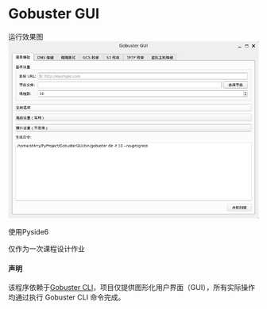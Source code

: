 # Gobuster GUI
运行效果图
![runner](./assets/pic/runner.png)



使用Pyside6

仅作为一次课程设计作业


#### 声明
该程序依赖于[Gobuster CLI](https://github.com/OJ/gobuster)，项目仅提供图形化用户界面（GUI），所有实际操作均通过执行 Gobuster CLI 命令完成。